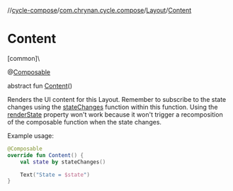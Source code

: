 //[cycle-compose](../../../index.md)/[com.chrynan.cycle.compose](../index.md)/[Layout](index.md)/[Content](-content.md)

# Content

[common]\

@[Composable](https://developer.android.com/reference/kotlin/androidx/compose/runtime/Composable.html)

abstract fun [Content](-content.md)()

Renders the UI content for this Layout. Remember to subscribe to the state changes using the [stateChanges](../state-changes.md) function within this function. Using the [renderState](render-state.md) property won't work because it won't trigger a recomposition of the composable function when the state changes.

Example usage:

```kotlin
@Composable
override fun Content() {
    val state by stateChanges()

    Text("State = $state")
}
```
